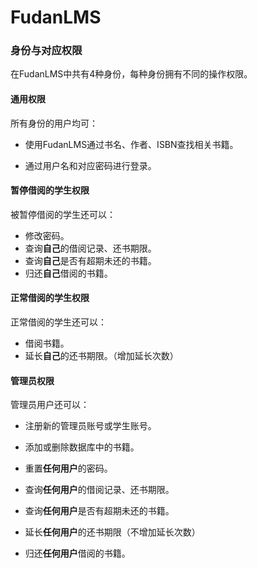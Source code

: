 # FudanLMS
### 身份与对应权限

在FudanLMS中共有4种身份，每种身份拥有不同的操作权限。

#### 通用权限

所有身份的用户均可：

- 使用FudanLMS通过书名、作者、ISBN查找相关书籍。

- 通过用户名和对应密码进行登录。

#### 暂停借阅的学生权限

被暂停借阅的学生还可以：

- 修改密码。
- 查询**自己**的借阅记录、还书期限。
- 查询**自己**是否有超期未还的书籍。
- 归还**自己**借阅的书籍。

#### 正常借阅的学生权限

正常借阅的学生还可以：

- 借阅书籍。
- 延长**自己**的还书期限。（增加延长次数）

#### 管理员权限

管理员用户还可以：

- 注册新的管理员账号或学生账号。
- 添加或删除数据库中的书籍。

- 重置**任何用户**的密码。
- 查询**任何用户**的借阅记录、还书期限。
- 查询**任何用户**是否有超期未还的书籍。
- 延长**任何用户**的还书期限（不增加延长次数）
- 归还**任何用户**借阅的书籍。


